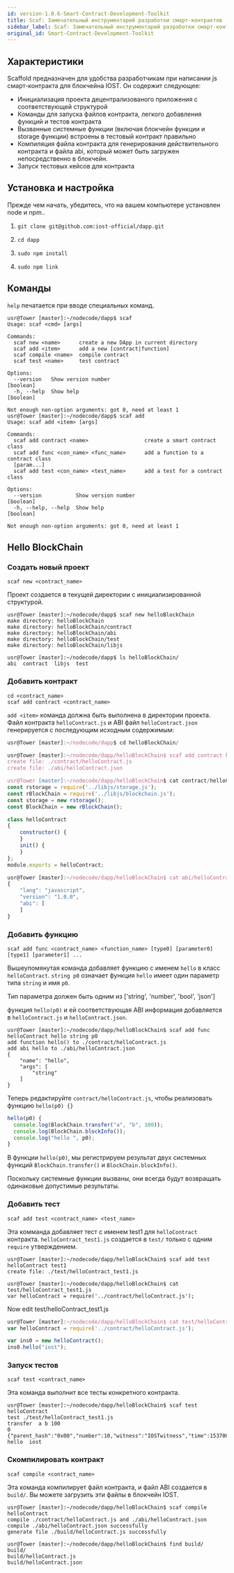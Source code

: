 ```yaml
---
id: version-1.0.6-Smart-Contract-Development-Toolkit
title: Scaf: Замечательный инструментарий разработки смарт-контрактов
sidebar_label: Scaf: Замечательный инструментарий разработки смарт-контрактов
original_id: Smart-Contract-Development-Toolkit
---
```


## Характеристики

Scaffold предназначен для удобства разработчикам при написании js смарт-контракта для блокчейна IOST. Он содержит следующее:

- Инициализация проекта децентрализованого приложения с соответствующей структурой
- Команды для запуска файлов контракта, легкого добавления функций и тестов контракта
- Вызванные системные функции (включая блокчейн функции и storage функции) встроены в тестовый контракт правильно
- Компиляция файла контракта для генерирования действительного контракта и файла abi, который может быть загружен непосредственно в блокчейн.
- Запуск тестовых кейсов для контракта

## Установка и настройка

Прежде чем начать, убедитесь, что на вашем компьютере установлен node и npm..

1. `git clone git@github.com:iost-official/dapp.git`

2. `cd dapp`

3. `sudo npm install`

4. `sudo npm link`

## Команды

`help` печатается при вводе специальных команд.

```console
usr@Tower [master]:~/nodecode/dapp$ scaf
Usage: scaf <cmd> [args]

Commands:
  scaf new <name>      create a new DApp in current directory
  scaf add <item>      add a new [contract|function]
  scaf compile <name>  compile contract
  scaf test <name>     test contract

Options:
  --version   Show version number                                      [boolean]
  -h, --help  Show help                                                [boolean]

Not enough non-option arguments: got 0, need at least 1
usr@Tower [master]:~/nodecode/dapp$ scaf add
Usage: scaf add <item> [args]

Commands:
  scaf add contract <name>                  create a smart contract class
  scaf add func <con_name> <func_name>      add a function to a contract class
  [param...]
  scaf add test <con_name> <test_name>      add a test for a contract class

Options:
  --version           Show version number                              [boolean]
  -h, --help, --help  Show help                                        [boolean]

Not enough non-option arguments: got 0, need at least 1
```

## Hello BlockChain
### Создать новый проект

```
scaf new <contract_name>
```

Проект создается в текущей директории с инициализированной структурой.

```console
usr@Tower [master]:~/nodecode/dapp$ scaf new helloBlockChain
make directory: helloBlockChain
make directory: helloBlockChain/contract
make directory: helloBlockChain/abi
make directory: helloBlockChain/test
make directory: helloBlockChain/libjs

usr@Tower [master]:~/nodecode/dapp$ ls helloBlockChain/
abi  contract  libjs  test
```

### Добавить контракт

```
cd <contract_name>
scaf add contract <contract_name>
```

`add <item>` команда должна быть выполнена в директории проекта. Файл контракта `helloContract.js` и ABI файл `helloContract.json` генерируется с последующим исходным содержимым:

```js
usr@Tower [master]:~/nodecode/dapp$ cd helloBlockChain/

usr@Tower [master]:~/nodecode/dapp/helloBlockChain$ scaf add contract helloContract
create file: ./contract/helloContract.js
create file: ./abi/helloContract.json

usr@Tower [master]:~/nodecode/dapp/helloBlockChain$ cat contract/helloContract.js
const rstorage = require('../libjs/storage.js');
const rBlockChain = require('../libjs/blockchain.js');
const storage = new rstorage();
const BlockChain = new rBlockChain();

class helloContract
{
    constructor() {
    }
    init() {
    }
};
module.exports = helloContract;

usr@Tower [master]:~/nodecode/dapp/helloBlockChain$ cat abi/helloContract.json
{
    "lang": "javascript",
    "version": "1.0.0",
    "abi": [
    ]
}
```

### Добавить функцию

```
scaf add func <contract_name> <function_name> [type0] [parameter0] [type1] [parameter1] ...
```

Вышеупомянутая команда добавляет функцию с именем `hello` в класс `helloContract`. `string p0` означает функция `hello` имеет один параметр типа `string` и имя `p0`.

Тип параметра должен быть одним из ['string', 'number', 'bool', 'json']

функция `hello(p0)` и ей соответствующая ABI информация добавляется в `helloContract.js` и `helloContract.json`.

```console
usr@Tower [master]:~/nodecode/dapp/helloBlockChain$ scaf add func helloContract hello string p0
add function hello() to ./contract/helloContract.js
add abi hello to ./abi/helloContract.json
{
    "name": "hello",
    "args": [
        "string"
    ]
}
```

Теперь редактируйте `contract/helloContract.js`, чтобы реализовать функцию `hello(p0) {}`

```js
hello(p0) {
  console.log(BlockChain.transfer("a", "b", 100));
  console.log(BlockChain.blockInfo());
  console.log("hello ", p0);
}
```

В функции `hello(p0)`, мы регистрируем результат двух системных функций `BlockChain.transfer()` и `BlockChain.blockInfo()`.

Поскольку системные функции вызваны, они всегда будут возвращать одинаковые допустимые результаты.

### Добавить тест

```
scaf add test <contract_name> <test_name>
```

Эта комманда добавляет тест с именем test1 для `helloContract` контракта. `helloContract_test1.js` создается в `test/` только с одним `require` утверждением.

```console
usr@Tower [master]:~/nodecode/dapp/helloBlockChain$ scaf add test helloContract test1
create file: ./test/helloContract_test1.js

usr@Tower [master]:~/nodecode/dapp/helloBlockChain$ cat test/helloContract_test1.js
var helloContract = require('../contract/helloContract.js');
```
Now edit test/helloContract_test1.js
```js
usr@Tower [master]:~/nodecode/dapp/helloBlockChain$ cat test/helloContract_test1.js
var helloContract = require('../contract/helloContract.js');

var ins0 = new helloContract();
ins0.hello("iost");
```

### Запуск тестов

```
scaf test <contract_name>
```

Эта команда выполнит все тесты конкретного контракта.

```console
usr@Tower [master]:~/nodecode/dapp/helloBlockChain$ scaf test helloContract
test ./test/helloContract_test1.js
transfer  a b 100
0
{"parent_hash":"0x00","number":10,"witness":"IOSTwitness","time":1537000000}
hello  iost
```

### Скомпилировать контракт

```
scaf compile <contract_name>
```

Эта команда компилирует файл контракта, и файл ABI создается в `build/`. Вы можете загрузить эти файлы в блокчейн IOST.

```console
usr@Tower [master]:~/nodecode/dapp/helloBlockChain$ scaf compile helloContract
compile ./contract/helloContract.js and ./abi/helloContract.json
compile ./abi/helloContract.json successfully
generate file ./build/helloContract.js successfully

usr@Tower [master]:~/nodecode/dapp/helloBlockChain$ find build/
build/
build/helloContract.js
build/helloContract.json
```
